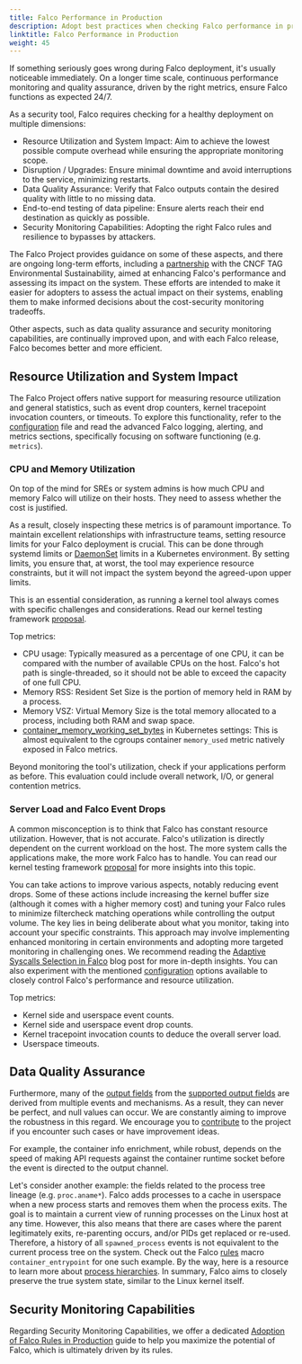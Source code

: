 ```yaml
---
title: Falco Performance in Production 
description: Adopt best practices when checking Falco performance in production
linktitle: Falco Performance in Production
weight: 45
---
```


If something seriously goes wrong during Falco deployment, it's usually noticeable immediately. On a longer time scale, continuous performance monitoring and quality assurance, driven by the right metrics, ensure Falco functions as expected 24/7.

As a security tool, Falco requires checking for a healthy deployment on multiple dimensions:

- Resource Utilization and System Impact: Aim to achieve the lowest possible compute overhead while ensuring the appropriate monitoring scope.
- Disruption / Upgrades: Ensure minimal downtime and avoid interruptions to the service, minimizing restarts.
- Data Quality Assurance: Verify that Falco outputs contain the desired quality with little to no missing data.
- End-to-end testing of data pipeline: Ensure alerts reach their end destination as quickly as possible.
- Security Monitoring Capabilities: Adopting the right Falco rules and resilience to bypasses by attackers.

The Falco Project provides guidance on some of these aspects, and there are ongoing long-term efforts, including a [partnership](https://github.com/falcosecurity/falco/issues/2435) with the CNCF TAG Environmental Sustainability, aimed at enhancing Falco's performance and assessing its impact on the system. These efforts are intended to make it easier for adopters to assess the actual impact on their systems, enabling them to make informed decisions about the cost-security monitoring tradeoffs.

Other aspects, such as data quality assurance and security monitoring capabilities, are continually improved upon, and with each Falco release, Falco becomes better and more efficient.

## Resource Utilization and System Impact

The Falco Project offers native support for measuring resource utilization and general statistics, such as event drop counters, kernel tracepoint invocation counters,  or timeouts. To explore this functionality, refer to the [configuration](https://github.com/falcosecurity/falco/blob/master/falco.yaml) file and read the advanced Falco logging, alerting, and metrics sections, specifically focusing on software functioning (e.g. `metrics`).

### CPU and Memory Utilization

On top of the mind for SREs or system admins is how much CPU and memory Falco will utilize on their hosts. They need to assess whether the cost is justified.

As a result, closely inspecting these metrics is of paramount importance. To maintain excellent relationships with infrastructure teams, setting resource limits for your Falco deployment is crucial. This can be done through systemd limits or [DaemonSet](https://kubernetes.io/docs/concepts/workloads/controllers/daemonset/) limits in a Kubernetes environment. By setting limits, you ensure that, at worst, the tool may experience resource constraints, but it will not impact the system beyond the agreed-upon upper limits.

This is an essential consideration, as running a kernel tool always comes with specific challenges and considerations. Read our kernel testing framework [proposal](https://github.com/falcosecurity/libs/blob/master/proposals/20230530-driver-kernel-testing-framework.md#why-does-kernel-testing-matter).

Top metrics:

- CPU usage: Typically measured as a percentage of one CPU, it can be compared with the number of available CPUs on the host. Falco's hot path is single-threaded, so it should not be able to exceed the capacity of one full CPU. 
- Memory RSS: Resident Set Size is the portion of memory held in RAM by a process.
- Memory VSZ: Virtual Memory Size is the total memory allocated to a process, including both RAM and swap space.
- [container_memory_working_set_bytes](https://mohamedmsaeed.medium.com/memory-working-set-vs-memory-rss-in-kubernetes-which-one-you-should-monitor-8ef77bf0acee) in Kubernetes settings: This is almost equivalent to the cgroups container `memory_used` metric natively exposed in Falco metrics.

Beyond monitoring the tool's utilization, check if your applications perform as before. This evaluation could include overall network, I/O, or general contention metrics.

### Server Load and Falco Event Drops

A common misconception is to think that Falco has constant resource utilization. However, that is not accurate. Falco's utilization is directly dependent on the current workload on the host. The more system calls the applications make, the more work Falco has to handle. You can read our kernel testing framework [proposal](https://github.com/falcosecurity/libs/blob/master/proposals/20230530-driver-kernel-testing-framework.md#why-does-kernel-testing-matter) for more insights into this topic.

You can take actions to improve various aspects, notably reducing event drops. Some of these actions include increasing the kernel buffer size (although it comes with a higher memory cost) and tuning your Falco rules to minimize filtercheck matching operations while controlling the output volume. The key lies in being deliberate about what you monitor, taking into account your specific constraints. This approach may involve implementing enhanced monitoring in certain environments and adopting more targeted monitoring in challenging ones. We recommend reading the [Adaptive Syscalls Selection in Falco](/blog/adaptive-syscalls-selection/) blog post for more in-depth insights. You can also experiment with the mentioned [configuration](https://github.com/falcosecurity/falco/blob/master/falco.yaml) options available to closely control Falco's performance and resource utilization.

Top metrics:

- Kernel side and userspace event counts.
- Kernel side and userspace event drop counts.
- Kernel tracepoint invocation counts to deduce the overall server load.
- Userspace timeouts.

## Data Quality Assurance

Furthermore, many of the [output fields](/docs/rules/style-guide/#output-fields) from the [supported output fields](/docs/reference/rules/supported-fields/) are derived from multiple events and mechanisms. As a result, they can never be perfect, and null values can occur. We are constantly aiming to improve the robustness in this regard. We encourage you to [contribute](/docs/contribute/) to the project if you encounter such cases or have improvement ideas. 

For example, the container info enrichment, while robust, depends on the speed of making API requests against the container runtime socket before the event is directed to the output channel.

Let's consider another example: the fields related to the process tree lineage (e.g. `proc.aname*`). Falco adds processes to a cache in userspace when a new process starts and removes them when the process exits. The goal is to maintain a current view of running processes on the Linux host at any time. However, this also means that there are cases where the parent legitimately exits, re-parenting occurs, and/or PIDs get replaced or re-used. Therefore, a history of all `spawned_process` events is not equivalent to the current process tree on the system. Check out the Falco [rules](https://github.com/falcosecurity/rules/blob/main/rules/falco_rules.yaml) macro `container_entrypoint` for one such example. By the way, here is a resource to learn more about [process hierarchies](https://www.win.tue.nl/~aeb/linux/lk/lk-10.html). In summary, Falco aims to closely preserve the true system state, similar to the Linux kernel itself.

## Security Monitoring Capabilities

Regarding Security Monitoring Capabilities, we offer a dedicated [Adoption of Falco Rules in Production](/docs/rules/adoption-rules/) guide to help you maximize the potential of Falco, which is ultimately driven by its rules.
